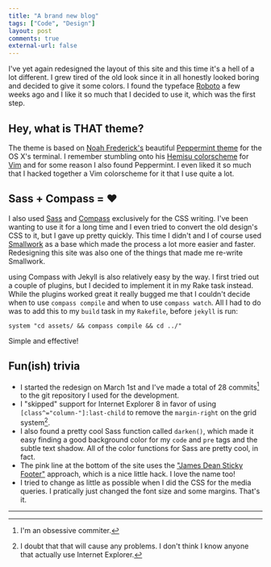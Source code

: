 ```yaml
---
title: "A brand new blog"
tags: ["Code", "Design"]
layout: post
comments: true
external-url: false
---
```


I've yet again redesigned the layout of this site and this time it's a hell of a lot different. I grew tired of the old look since it in all honestly looked boring and decided to give it some colors. I found the typeface [Roboto](http://www.google.com/webfonts/specimen/Roboto) a few weeks ago and I like it so much that I decided to use it, which was the first step.

## Hey, what is THAT theme?

The theme is based on [Noah Frederick's](http://noahfrederick.com/) beautiful [Peppermint theme](http://noahfrederick.com/blog/2011/lion-terminal-theme-peppermint/) for the OS X's terminal. I remember stumbling onto his [Hemisu colorscheme](http://noahfrederick.com/vim-color-scheme-hemisu/) for [Vim](http://www.vim.org/) and for some reason I also found Peppermint. I even liked it so much that I hacked together a Vim colorscheme for it that I use quite a lot.

## Sass + Compass = &hearts;

I also used [Sass](http://sass-lang.com/) and [Compass](http://compass-style.org/) exclusively for the CSS writing. I've been wanting to use it for a long time and I even tried to convert the old design's CSS to it, but I gave up pretty quickly. This time I didn't and I of course used [Smallwork](https://github.com/gummesson/smallwork) as a base which made the process a lot more easier and faster. Redesigning this site was also one of the things that made me re-write Smallwork.

using Compass with Jekyll is also relatively easy by the way. I first tried out a couple of plugins, but I decided to implement it in my Rake task instead. While the plugins worked great it really bugged me that I couldn't decide when to use `compass compile` and when to use `compass watch`. All I had to do was to add this to my `build` task in my `Rakefile`, before `jekyll` is run:

	system "cd assets/ && compass compile && cd ../"

Simple and effective!

## Fun(ish) trivia

- I started the redesign on March 1st and I've made a total of 28 commits[^20130309-1] to the git repository I used for the development.
- I "skipped" support for Internet Explorer 8 in favor of using `[class^="column-"]:last-child` to remove the `margin-right` on the grid system[^20130309-2].
- I also found a pretty cool Sass function called `darken()`, which made it easy finding a good background color for my `code` and `pre` tags and the subtle text shadow. All of the color functions for Sass are pretty cool, in fact.
- The pink line at the bottom of the site uses the ["James Dean Sticky Footer"](http://mystrd.at/modern-clean-css-sticky-footer/) approach, which is a nice little hack. I love the name too!
- I tried to change as little as possible when I did the CSS for the media queries. I pratically just changed the font size and some margins. That's it.

* * *

[^20130309-1]: I'm an obsessive commiter.
[^20130309-2]: I doubt that that will cause any problems. I don't think I know anyone that actually use Internet Explorer.
